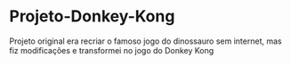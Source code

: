 # Projeto-Donkey-Kong
Projeto original era recriar o famoso jogo do dinossauro sem internet, mas fiz modificações e transformei no jogo do Donkey Kong
